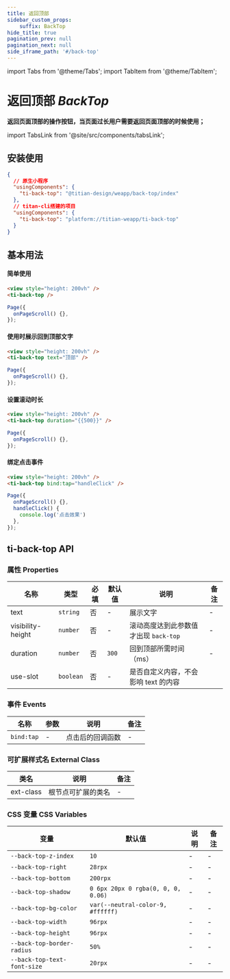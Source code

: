 ```yaml
---
title: 返回顶部
sidebar_custom_props: 
    suffix: BackTop
hide_title: true
pagination_prev: null
pagination_next: null
side_iframe_path: '#/back-top'
---
```


import Tabs from '@theme/Tabs';
import TabItem from '@theme/TabItem';

# 返回顶部 _BackTop_

**返回页面顶部的操作按钮，当页面过长用户需要返回页面顶部的时候使用；**

import TabsLink from '@site/src/components/tabsLink';

<TabsLink id="ti-back-top-api" />

## 安装使用

```json showLineNumbers
{
  // 原生小程序
  "usingComponents": {
    "ti-back-top": "@titian-design/weapp/back-top/index"
  },
  // titan-cli搭建的项目
  "usingComponents": {
    "ti-back-top": "platform://titian-weapp/ti-back-top"
  }
}
```

## 基本用法

#### 简单使用

<Tabs>
<TabItem value="html" label="index.wxml">

```html showLineNumbers
<view style="height: 200vh" />
<ti-back-top />
```

</TabItem>
<TabItem value="js" label="index.js">

```javascript showLineNumbers
Page({
  onPageScroll() {},
});
```

</TabItem>
</Tabs>

#### 使用时展示回到顶部文字

<Tabs>
<TabItem value="html" label="index.wxml">

```html showLineNumbers
<view style="height: 200vh" />
<ti-back-top text="顶部" />
```

</TabItem>
<TabItem value="js" label="index.js">

```javascript showLineNumbers
Page({
  onPageScroll() {},
});
```

</TabItem>
</Tabs>

#### 设置滚动时长

<Tabs>
<TabItem value="html" label="index.wxml">

```html showLineNumbers
<view style="height: 200vh" />
<ti-back-top duration="{{500}}" />
```

</TabItem>
<TabItem value="js" label="index.js">

```javascript showLineNumbers
Page({
  onPageScroll() {},
});
```

</TabItem>
</Tabs>

#### 绑定点击事件

<Tabs>
<TabItem value="html" label="index.wxml">

```html showLineNumbers
<view style="height: 200vh" />
<ti-back-top bind:tap="handleClick" />
```

</TabItem>
<TabItem value="js" label="index.js">

```javascript showLineNumbers
Page({
  onPageScroll() {},
  handleClick() {
    console.log('点击效果')
  },
});
```

</TabItem>
</Tabs>


## ti-back-top API

### 属性 **Properties**

| 名称               | 类型      | 必填 | 默认值 | 说明                               | 备注 |
| ----------------  | --------- | ---- | ------ | ---------------------------------- | ---- |
| text              | `string`  | 否   | - | 展示文字                           | -    |
| visibility-height  | `number`  | 否   | - | 滚动高度达到此参数值才出现 `back-top` | -    |
| duration          | `number`  | 否   | `300` | 回到顶部所需时间（ms）  | -    |
| use-slot           | `boolean` | 否   | - | 是否自定义内容，不会影响 text 的内容 | 

### 事件 **Events**

| 名称  | 参数 | 说明               | 备注 |
| ----- | ---- | ------------------ | ---- |
| `bind:tap` | -    | 点击后的回调函数 | -    |

### 可扩展样式名 **External Class**

| 类名      | 说明               | 备注 |
| --------- | ------------------ | ---- |
| ext-class | 根节点可扩展的类名 | -    |

### CSS 变量 **CSS Variables**

| 变量                | 默认值       | 说明 | 备注 |
| ------------------- | ---------- | ---- | ---- |
| `--back-top-z-index`  | `10`    | -    | -    |
| `--back-top-right`  | `28rpx`    | -    | -    |
| `--back-top-bottom`  | `200rpx`    | -    | -    |
| `--back-top-shadow`  | `0 6px 20px 0 rgba(0, 0, 0, 0.06)`    | -    | -    |
| `--back-top-bg-color`  | `var(--neutral-color-9, #ffffff)`    | -    | -    |
| `--back-top-width` | `96rpx` | - | -    |
| `--back-top-height` | `96rpx` | - | -    |
| `--back-top-border-radius` | `50%` | - | -    |
| `--back-top-text-font-size` | `20rpx` | - | -    |

